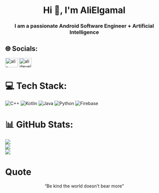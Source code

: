 <h1 align="center">Hi 👋, I'm AliElgamal</h1>
<h3 align="center">I am a passionate Android Software Engineer + Artificial Intelligence</h3>

## 🌐 Socials:
<a href="https://linkedin.com/in/ali-elgamal-b4aa7a22a" target="blank"><img align="center" src="https://raw.githubusercontent.com/rahuldkjain/github-profile-readme-generator/master/src/images/icons/Social/linked-in-alt.svg" alt="ali-elgamal-b4aa7a22a" height="30" width="40" /></a>
<a href="https://codeforces.com/profile/alideveloperx2" target="blank"><img align="center" src="https://raw.githubusercontent.com/rahuldkjain/github-profile-readme-generator/master/src/images/icons/Social/codeforces.svg" alt="alideveloperx2" height="30" width="40" /></a>
</p>

# 💻 Tech Stack:
![C++](https://img.shields.io/badge/c++-%2300599C.svg?style=for-the-badge&logo=c%2B%2B&logoColor=white) ![Kotlin](https://img.shields.io/badge/kotlin-%230095D5.svg?style=for-the-badge&logo=kotlin&logoColor=white) ![Java](https://img.shields.io/badge/java-%23ED8B00.svg?style=for-the-badge&logo=java&logoColor=white) ![Python](https://img.shields.io/badge/python-3670A0?style=for-the-badge&logo=python&logoColor=ffdd54) ![Firebase](https://img.shields.io/badge/firebase-%23039BE5.svg?style=for-the-badge&logo=firebase)

# 📊 GitHub Stats:
![](https://github-readme-stats.vercel.app/api?username=AliElgamel9&theme=dark&hide_border=false&include_all_commits=true&count_private=false)<br/>
![](https://github-readme-streak-stats.herokuapp.com/?user=AliElgamel9&theme=dark&hide_border=false)<br/>
![](https://github-readme-stats.vercel.app/api/top-langs/?username=AliElgamel9&theme=dark&hide_border=false&include_all_commits=true&count_private=false&layout=compact)

# Quote
<p align="center"><q cite="https://www.imdb.com/title/tt0062622/quotes/qt0396921">Be kind the world doesn't bear more</q></p>
